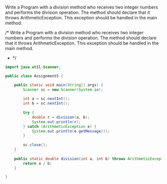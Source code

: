 Write a Program with a division method who receives two integer numbers and performs the division operation. The method should declare that it throws ArithmeticException. This exception should be handled in the main method.

/*
Write a Program with a division method who receives two integer numbers and performs the 
division operation. The method should declare that it throws ArithmeticException. 
This exception should be handled in the main method.
 * */

```java
import java.util.Scanner;

public class Assignment5 {

	public static void main(String[] args) {
		Scanner sc = new Scanner(System.in);
		
		int a = sc.nextInt();
		int b = sc.nextInt();
		
		try {
			double r = division(a, b);
			System.out.println(r);
		} catch (ArithmeticException e) {
			System.out.println(e.getMessage());
		}
		
		sc.close();
	}
	
	public static double division(int a, int b) throws ArithmeticException {
		return a / b;
	}

}
```